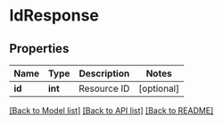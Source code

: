 # IdResponse

## Properties
Name | Type | Description | Notes
------------ | ------------- | ------------- | -------------
**id** | **int** | Resource ID | [optional] 

[[Back to Model list]](../README.md#documentation-for-models) [[Back to API list]](../README.md#documentation-for-api-endpoints) [[Back to README]](../README.md)


